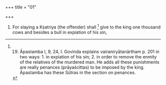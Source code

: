 +++
title = "01"

+++
1. For slaying a Kṣatriya (the offender) shall [^1]  give to the king one thousand cows and besides a bull in expiation of his sin,


[^1]:  19. Āpastamba I, 9, 24, I. Govinda explains vairaniryātanārtham p. 201 in two ways: 1. in expiation of his sin; 2. in order to remove the enmity of the relatives of the murdered man. He adds all these punishments are really penances (prāyaścittas) to be imposed by the king. Āpastamba has these Sūtras in the section on penances.
